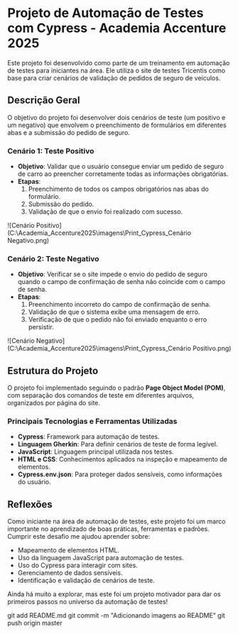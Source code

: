 # Projeto de Automação de Testes com Cypress - Academia Accenture 2025

Este projeto foi desenvolvido como parte de um treinamento em automação de testes para iniciantes na área. Ele utiliza o site de testes Tricentis como base para criar cenários de validação de pedidos de seguro de veículos.

## Descrição Geral

O objetivo do projeto foi desenvolver dois cenários de teste (um positivo e um negativo) que envolvem o preenchimento de formulários em diferentes abas e a submissão do pedido de seguro.

### Cenário 1: Teste Positivo

- **Objetivo**: Validar que o usuário consegue enviar um pedido de seguro de carro ao preencher corretamente todas as informações obrigatórias.
- **Etapas**:
  1. Preenchimento de todos os campos obrigatórios nas abas do formulário.
  2. Submissão do pedido.
  3. Validação de que o envio foi realizado com sucesso.
 
![Cenário Positivo](C:\Academia_Accenture2025\imagens\Print_Cypress_Cenário Negativo.png)

### Cenário 2: Teste Negativo

- **Objetivo**: Verificar se o site impede o envio do pedido de seguro quando o campo de confirmação de senha não coincide com o campo de senha.
- **Etapas**:
  1. Preenchimento incorreto do campo de confirmação de senha.
  2. Validação de que o sistema exibe uma mensagem de erro.
  3. Verificação de que o pedido não foi enviado enquanto o erro persistir.
 
![Cenário Negativo](C:\Academia_Accenture2025\imagens\Print_Cypress_Cenário Positivo.png)

## Estrutura do Projeto

O projeto foi implementado seguindo o padrão **Page Object Model (POM)**, com separação dos comandos de teste em diferentes arquivos, organizados por página do site.

### Principais Tecnologias e Ferramentas Utilizadas

- **Cypress**: Framework para automação de testes.
- **Linguagem Gherkin**: Para definir cenários de teste de forma legível.
- **JavaScript**: Linguagem principal utilizada nos testes.
- **HTML e CSS**: Conhecimentos aplicados na inspeção e mapeamento de elementos.
- **Cypress.env.json**: Para proteger dados sensíveis, como informações do usuário.

## Reflexões

Como iniciante na área de automação de testes, este projeto foi um marco importante no aprendizado de boas práticas, ferramentas e padrões. Cumprir este desafio me ajudou aprender sobre:

- Mapeamento  de elementos HTML.
- Uso da linguagem JavaScript para automação de testes.
- Uso do Cypress para interagir com sites.
- Gerenciamento de dados sensíveis.
- Identificação e validação de cenários de teste.

Ainda há muito a explorar, mas este foi um projeto motivador para dar os primeiros passos no universo da automação de testes!

git add README.md
git commit -m "Adicionando imagens ao README"
git push origin master
